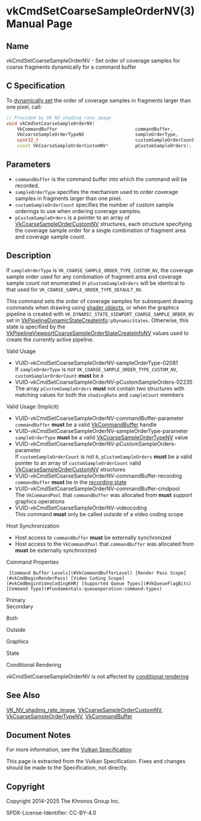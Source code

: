 # vkCmdSetCoarseSampleOrderNV(3) Manual Page

## Name

vkCmdSetCoarseSampleOrderNV - Set order of coverage samples for coarse fragments dynamically for a command buffer



## [](#_c_specification)C Specification

To [dynamically set](https://registry.khronos.org/vulkan/specs/latest/html/vkspec.html#pipelines-dynamic-state) the order of coverage samples in fragments larger than one pixel, call:

```c++
// Provided by VK_NV_shading_rate_image
void vkCmdSetCoarseSampleOrderNV(
    VkCommandBuffer                             commandBuffer,
    VkCoarseSampleOrderTypeNV                   sampleOrderType,
    uint32_t                                    customSampleOrderCount,
    const VkCoarseSampleOrderCustomNV*          pCustomSampleOrders);
```

## [](#_parameters)Parameters

- `commandBuffer` is the command buffer into which the command will be recorded.
- `sampleOrderType` specifies the mechanism used to order coverage samples in fragments larger than one pixel.
- `customSampleOrderCount` specifies the number of custom sample orderings to use when ordering coverage samples.
- `pCustomSampleOrders` is a pointer to an array of [VkCoarseSampleOrderCustomNV](https://registry.khronos.org/vulkan/specs/latest/man/html/VkCoarseSampleOrderCustomNV.html) structures, each structure specifying the coverage sample order for a single combination of fragment area and coverage sample count.

## [](#_description)Description

If `sampleOrderType` is `VK_COARSE_SAMPLE_ORDER_TYPE_CUSTOM_NV`, the coverage sample order used for any combination of fragment area and coverage sample count not enumerated in `pCustomSampleOrders` will be identical to that used for `VK_COARSE_SAMPLE_ORDER_TYPE_DEFAULT_NV`.

This command sets the order of coverage samples for subsequent drawing commands when drawing using [shader objects](https://registry.khronos.org/vulkan/specs/latest/html/vkspec.html#shaders-objects), or when the graphics pipeline is created with `VK_DYNAMIC_STATE_VIEWPORT_COARSE_SAMPLE_ORDER_NV` set in [VkPipelineDynamicStateCreateInfo](https://registry.khronos.org/vulkan/specs/latest/man/html/VkPipelineDynamicStateCreateInfo.html)::`pDynamicStates`. Otherwise, this state is specified by the [VkPipelineViewportCoarseSampleOrderStateCreateInfoNV](https://registry.khronos.org/vulkan/specs/latest/man/html/VkPipelineViewportCoarseSampleOrderStateCreateInfoNV.html) values used to create the currently active pipeline.

Valid Usage

- [](#VUID-vkCmdSetCoarseSampleOrderNV-sampleOrderType-02081)VUID-vkCmdSetCoarseSampleOrderNV-sampleOrderType-02081  
  If `sampleOrderType` is not `VK_COARSE_SAMPLE_ORDER_TYPE_CUSTOM_NV`, `customSamplerOrderCount` **must** be `0`
- [](#VUID-vkCmdSetCoarseSampleOrderNV-pCustomSampleOrders-02235)VUID-vkCmdSetCoarseSampleOrderNV-pCustomSampleOrders-02235  
  The array `pCustomSampleOrders` **must** not contain two structures with matching values for both the `shadingRate` and `sampleCount` members

Valid Usage (Implicit)

- [](#VUID-vkCmdSetCoarseSampleOrderNV-commandBuffer-parameter)VUID-vkCmdSetCoarseSampleOrderNV-commandBuffer-parameter  
  `commandBuffer` **must** be a valid [VkCommandBuffer](https://registry.khronos.org/vulkan/specs/latest/man/html/VkCommandBuffer.html) handle
- [](#VUID-vkCmdSetCoarseSampleOrderNV-sampleOrderType-parameter)VUID-vkCmdSetCoarseSampleOrderNV-sampleOrderType-parameter  
  `sampleOrderType` **must** be a valid [VkCoarseSampleOrderTypeNV](https://registry.khronos.org/vulkan/specs/latest/man/html/VkCoarseSampleOrderTypeNV.html) value
- [](#VUID-vkCmdSetCoarseSampleOrderNV-pCustomSampleOrders-parameter)VUID-vkCmdSetCoarseSampleOrderNV-pCustomSampleOrders-parameter  
  If `customSampleOrderCount` is not `0`, `pCustomSampleOrders` **must** be a valid pointer to an array of `customSampleOrderCount` valid [VkCoarseSampleOrderCustomNV](https://registry.khronos.org/vulkan/specs/latest/man/html/VkCoarseSampleOrderCustomNV.html) structures
- [](#VUID-vkCmdSetCoarseSampleOrderNV-commandBuffer-recording)VUID-vkCmdSetCoarseSampleOrderNV-commandBuffer-recording  
  `commandBuffer` **must** be in the [recording state](#commandbuffers-lifecycle)
- [](#VUID-vkCmdSetCoarseSampleOrderNV-commandBuffer-cmdpool)VUID-vkCmdSetCoarseSampleOrderNV-commandBuffer-cmdpool  
  The `VkCommandPool` that `commandBuffer` was allocated from **must** support graphics operations
- [](#VUID-vkCmdSetCoarseSampleOrderNV-videocoding)VUID-vkCmdSetCoarseSampleOrderNV-videocoding  
  This command **must** only be called outside of a video coding scope

Host Synchronization

- Host access to `commandBuffer` **must** be externally synchronized
- Host access to the `VkCommandPool` that `commandBuffer` was allocated from **must** be externally synchronized

Command Properties

     [Command Buffer Levels](#VkCommandBufferLevel) [Render Pass Scope](#vkCmdBeginRenderPass) [Video Coding Scope](#vkCmdBeginVideoCodingKHR) [Supported Queue Types](#VkQueueFlagBits) [Command Type](#fundamentals-queueoperation-command-types)

Primary  
Secondary

Both

Outside

Graphics

State

Conditional Rendering

vkCmdSetCoarseSampleOrderNV is not affected by [conditional rendering](#drawing-conditional-rendering)

## [](#_see_also)See Also

[VK\_NV\_shading\_rate\_image](https://registry.khronos.org/vulkan/specs/latest/man/html/VK_NV_shading_rate_image.html), [VkCoarseSampleOrderCustomNV](https://registry.khronos.org/vulkan/specs/latest/man/html/VkCoarseSampleOrderCustomNV.html), [VkCoarseSampleOrderTypeNV](https://registry.khronos.org/vulkan/specs/latest/man/html/VkCoarseSampleOrderTypeNV.html), [VkCommandBuffer](https://registry.khronos.org/vulkan/specs/latest/man/html/VkCommandBuffer.html)

## [](#_document_notes)Document Notes

For more information, see the [Vulkan Specification](https://registry.khronos.org/vulkan/specs/latest/html/vkspec.html#vkCmdSetCoarseSampleOrderNV)

This page is extracted from the Vulkan Specification. Fixes and changes should be made to the Specification, not directly.

## [](#_copyright)Copyright

Copyright 2014-2025 The Khronos Group Inc.

SPDX-License-Identifier: CC-BY-4.0